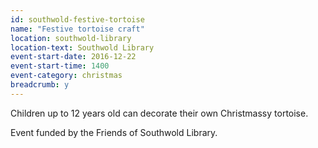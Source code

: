 ```yaml
---
id: southwold-festive-tortoise
name: "Festive tortoise craft"
location: southwold-library
location-text: Southwold Library
event-start-date: 2016-12-22
event-start-time: 1400
event-category: christmas
breadcrumb: y
---
```


Children up to 12 years old can decorate their own Christmassy tortoise.

Event funded by the Friends of Southwold Library.
